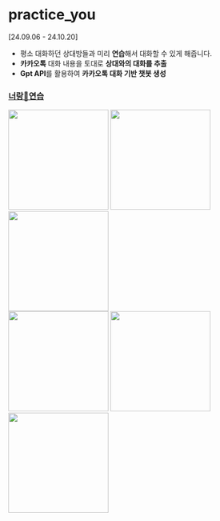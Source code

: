 # practice_you

[24.09.06 - 24.10.20]

- 평소 대화하던 상대방들과 미리 **연습**해서 대화할 수 있게 해줍니다.
- **카카오톡** 대화 내용을 토대로 **상대와의 대화를 추출**
- **Gpt API**를 활용하여 **카카오톡 대화 기반 챗봇 생성**

### [너랑🌟연습](https://regional-marita-blackbean-d44743a0.koyeb.app/)
<div>
<img width="200" src="https://github.com/user-attachments/assets/88e6a1e7-0d80-4ee1-921d-9dc83f666914"></img>
<img width="200" src="https://github.com/user-attachments/assets/870b9796-8f47-4ee9-9e62-3d76bc75feb0"></img>
<img width="200" src="https://github.com/user-attachments/assets/55e96926-1cbe-4729-870d-f1ccfef2b8f1"></img>
</div>

<div>
<img width="200" src="https://github.com/user-attachments/assets/0e475a01-8124-468c-8805-5e8e250298c3"></img>
<img width="200" src="https://github.com/user-attachments/assets/13e1aa68-4ca2-4ff9-a694-44b13e6d37c7"></img>
<img width="200" src="https://github.com/user-attachments/assets/5264a3a4-7773-4c8c-b4e4-7164076aad28"></img>
</div>
